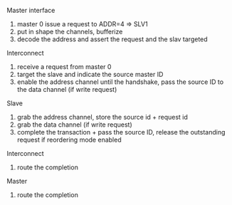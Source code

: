 Master interface

1. master 0 issue a request to ADDR=4 => SLV1
2. put in shape the channels, bufferize
3. decode the address and assert the request and the slav targeted

Interconnect

1. receive a request from master 0
2. target the slave and indicate the source master ID
3. enable the address channel until the handshake, 
   pass the source ID to the data channel (if write request)

Slave

1. grab the address channel, store the source id + request id
2. grab the data channel (if write request)
3. complete the transaction + pass the source ID, 
   release the outstanding request if reordering mode enabled

Interconnect

1. route the completion

Master 

1. route the completion
